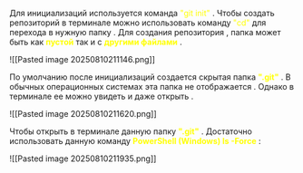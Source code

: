 Для инициализаций используется команда <font color="#ffff00">"git init"</font> . Чтобы создать репозиторий в терминале можно использовать команду <font color="#ffff00">"cd"</font> для перехода в нужную папку . Для создания репозитория , папка может быть как **<font color="#ffff00">пустой</font>** так и с **<font color="#ffff00">другими файлами</font>** .

![[Pasted image 20250810211146.png]]

По умолчанию после инициализаций создается скрытая папка **<font color="#ffff00">".git"</font>** . В обычных операционных системах эта папка не отображается . Однако в терминале ее можно увидеть и даже открыть .

![[Pasted image 20250810211620.png]]

Чтобы открыть в терминале данную папку **<font color="#ffff00">".git"</font>** . Достаточно использовать данную команду **<font color="#ffff00">PowerShell (Windows) ls -Force</font>** :


![[Pasted image 20250810211935.png]]